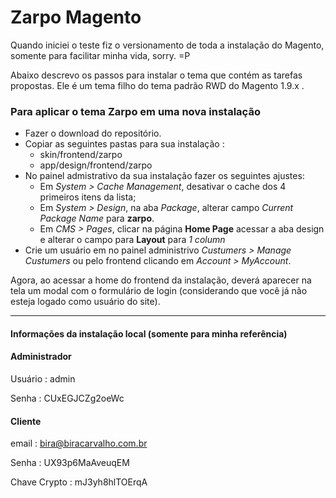 # Zarpo Magento

Quando iniciei o teste fiz o versionamento de toda a instalação do Magento, 
somente para facilitar minha vida, sorry. =P

Abaixo descrevo os passos para instalar o tema que contém as tarefas propostas.
Ele é um tema filho do tema padrão RWD do Magento 1.9.x .

### Para aplicar o tema Zarpo em uma nova instalação

- Fazer o download do repositório.
- Copiar as seguintes pastas para sua instalação :
  - skin/frontend/zarpo
  - app/design/frontend/zarpo
- No painel admistrativo da sua instalação fazer os seguintes ajustes:
  - Em *System > Cache Management*, desativar o cache dos 4 primeiros itens da lista;
  - Em *System > Design*, na aba *Package*, alterar campo *Current Package Name* para **zarpo**.
  - Em *CMS > Pages*, clicar na página **Home Page** acessar a aba design e alterar o campo para **Layout** para *1 column*
- Crie um usuário em no painel administrivo *Custumers > Manage Custumers* ou pelo frontend
clicando em *Account > MyAccount*.
 
Agora, ao acessar a home do frontend da instalação, deverá
aparecer na tela um modal com o formulário de login (considerando
que você já não esteja logado como usuário do site).

----

#### Informações da instalação local (somente para minha referência)

#### Administrador
Usuário : admin

Senha : CUxEGJCZg2oeWc


#### Cliente

email : bira@biracarvalho.com.br

Senha : UX93p6MaAveuqEM

Chave Crypto : mJ3yh8hlTOErqA
